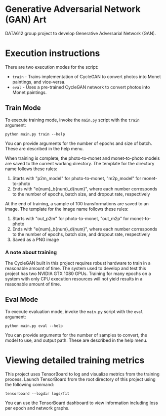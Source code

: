 # Generative Adversarial Network (GAN) Art
DATA612 group project to develop Generative Adversarial Network (GAN).

# Execution instructions

There are two execution modes for the script:
  * `train` - Trains implementation of CycleGAN to convert photos into Monet paintings, and vice-versa.
  * `eval` - Uses a pre-trained CycleGAN network to convert photos into Monet paintings.

## Train Mode

To execute training mode, invoke the `main.py` script with the `train` argument:

    python main.py train --help

You can provide arguments for the number of epochs and size of batch. These are described in the help menu.

When training is complete, the photo-to-monet and monet-to-photo models are saved to the current working
directory. The template for the directory name follows these rules:

  1. Starts with "p2m_model" for photo-to-monet, "m2p_model" for monet-to-photo
  1. Ends with "e{num}_b{num}_d{num}", where each number corresponds to the number of epochs, batch size, and dropout rate, respectively

At the end of training, a sample of 100 transformations are saved to an image. The template for the image name follows these rules:
  
  1. Starts with "out_p2m" for photo-to-monet, "out_m2p" for monet-to-photo
  1. Ends with "e{num}_b{num}_d{num}", where each number corresponds to the number of epochs, batch size, and dropout rate, respectively
  1. Saved as a PNG image

### A note about training

The CycleGAN built in this project requires robust hardware to train in a reasonable amount of time. The system used to develop
and test this project has two NVIDIA GTX 1080 GPUs. Training for many epochs on a system with only CPU execution resources will not
yield results in a reasonable amount of time.

## Eval Mode

To execute evaluation mode, invoke the `main.py` script with the `eval` argument:

    python main.py eval --help

You can provide arguments for the number of samples to convert, the model to use, and output path. These are described in the help menu.

# Viewing detailed training metrics

This project uses TensorBoard to log and visualize metrics from the training process. Launch TensorBoard from the root directory
of this project using the following command:

    tensorboard --logdir logs/fit

You can use the TensorBoard dashboard to view information including loss per epoch and network graphs.